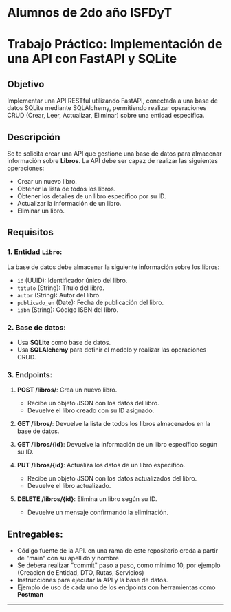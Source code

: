 # Alumnos de 2do año ISFDyT
# Trabajo Práctico: Implementación de una API con FastAPI y SQLite

## Objetivo
Implementar una API RESTful utilizando FastAPI, conectada a una base de datos SQLite mediante SQLAlchemy, permitiendo realizar operaciones CRUD (Crear, Leer, Actualizar, Eliminar) sobre una entidad específica.

## Descripción
Se te solicita crear una API que gestione una base de datos para almacenar información sobre **Libros**. La API debe ser capaz de realizar las siguientes operaciones:
- Crear un nuevo libro.
- Obtener la lista de todos los libros.
- Obtener los detalles de un libro específico por su ID.
- Actualizar la información de un libro.
- Eliminar un libro.

## Requisitos
### 1. Entidad `Libro`:
La base de datos debe almacenar la siguiente información sobre los libros:
- `id` (UUID): Identificador único del libro.
- `titulo` (String): Título del libro.
- `autor` (String): Autor del libro.
- `publicado_en` (Date): Fecha de publicación del libro.
- `isbn` (String): Código ISBN del libro.

### 2. Base de datos:
- Usa **SQLite** como base de datos.
- Usa **SQLAlchemy** para definir el modelo y realizar las operaciones CRUD.

### 3. Endpoints:
1. **POST /libros/**: Crea un nuevo libro.
    - Recibe un objeto JSON con los datos del libro.
    - Devuelve el libro creado con su ID asignado.
    
2. **GET /libros/**: Devuelve la lista de todos los libros almacenados en la base de datos.

3. **GET /libros/{id}**: Devuelve la información de un libro específico según su ID.
    
4. **PUT /libros/{id}**: Actualiza los datos de un libro específico.
    - Recibe un objeto JSON con los datos actualizados del libro.
    - Devuelve el libro actualizado.

5. **DELETE /libros/{id}**: Elimina un libro según su ID.
    - Devuelve un mensaje confirmando la eliminación.

## Entregables:
- Código fuente de la API. en una rama de este repositorio creda a partir de "main" con su apellido y nombre
- Se debera realizar "commit" paso a paso, como minimo 10, por ejemplo (Creacion de Entidad, DTO, Rutas, Servicios)
- Instrucciones para ejecutar la API y la base de datos.
- Ejemplo de uso de cada uno de los endpoints con herramientas como **Postman**

---

